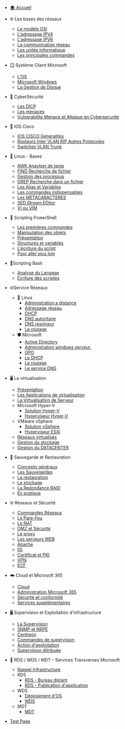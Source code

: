 - [🏠 Accueil](/README.md)


-  🌐 Les bases des réseaux
	- [Le modèle OSI](/Les-Bases-Reseaux/OSI.md)
	- [L'adressage IPV4](/Les-Bases-Reseaux/IPV4.md)
	- [L'adressage IPV6](/Les-Bases-Reseaux/IPV6.md)
	- [La communication réseau](/Les-Bases-Reseaux/Communication-reseau.md)
	- [Les unités informatique](/Les-Bases-Reseaux/Unite-informatique.md)
	- [Les principales commandes](/Les-Bases-Reseaux/Les-commandes.md)

- 🪟 Système Client Microsoft
	- [L'OS](/Systeme-client-Microsoft/OS.md)
	- [Microsoft Windows](/Systeme-client-Microsoft/Windows.md)
	- [La Gestion de Disque](/Systeme-client-Microsoft/Disques.md)
	
- 🔐 CyberSécurité
	- [Les DICP](/CyberSecurite/Les-DICP.md)
	- [Les menaces](/CyberSecurite/Les-menaces.md)
	- [Vulnerabilite Menace et Attaque en Cybersecurite](/CyberSecurite/Vulnerabilite-Menace-et-Attaque-en-Cybersecurite.md)
	
- 📡 IOS Cisco
	- [IOS CISCO Generalites](/IOS_CISCO/IOS-CISCO-Generalites.md)
	- [Routeurs Inter VLAN RIP Autres Protocoles](/IOS_CISCO/Routeurs-Inter-VLAN-RIP-Autres-Protocoles.md)
	- [Switches VLAN Trunk](/IOS_CISCO/Switches-VLAN-Trunk.md)

- 🐧 Linux - Bases
	- [AWK Anaylser de texte](/Linux_Bases/AWK-Analyseur-de-texte.md)
	- [FIND Recherche de fichier](/Linux_Bases/FIND-Recherche-de-fichier.md)
	- [Gestion des processus](/Linux_Bases/Gestion-des-processus.md)
	- [GREP Recherche dans un fichier](/Linux_Bases/GREP-Recherche-dans-un-fichier.md)
	- [Les Alias et Variables](/Linux_Bases/Les-Alias-et-Variables.md)
	- [Les commandes indispensables](/Linux_Bases/Les-commandes-indispensables.md)
	- [Les METACARACTERES](/Linux_Bases/Les-METACARACTERES.md)
	- [SED Stream EDitor](/Linux_Bases/SED-Stream-EDitor.md)
	- [VI ou VIM](/Linux_Bases/VI-ou-VIM.md)
 
- 💠 Scripting PowerShell
	- [Les premières commandes](/Scripting_powershell/Les-premieres-commandes.md)
	- [Manipulation des objets](/Scripting_powershell/Manipulation-des-objets.md)
	- [Présentation](/Scripting_powershell/Presentation.md)
	- [Structures et variables](/Scripting_powershell/Structures-et-variables.md)
	- [L'écriture du script](/Scripting_powershell/Ecriture.md)
	- [Pour aller plus loin](/Scripting_powershell/Pour-aller-plus-loin.md)

- 🐚Scripting Bash 
	- [Analyse du Langage](/Scripting_Bash/Analyse-du-Langage.md)
	- [Ecriture des scriptes](/Scripting_Bash/Ecriture-des-scriptes.md)

- 🌐Service Réseaux
	- 🐧  Linux
		- [Administration a distance](/Service_Reseaux_Linux/Administration-a-distance.md)
		- [Adressage réseau](/Service_Reseaux_Linux/Adressage-reseau.md)
		- [DHCP](/Service_Reseaux_Linux/DHCP.md)
		- [DNS autoritaire](/Service_Reseaux_Linux/DNS-autoritaire.md)
		- [DNS resolveur](/Service_Reseaux_Linux/DNS-resolveur.md)
		- [Le routage](/Service_Reseaux_Linux/Le-routage.md)
	- 🛡️ Microsoft
		- [Active Directory](/Service_Reseaux_Microsoft/Active-Directory.md)
		- [Administration windows serveur.](/Service_Reseaux_Microsoft/Administration-windows-serveur..md)
		- [GPO](/Service_Reseaux_Microsoft/GPO.md)
		- [Le DHCP](/Service_Reseaux_Microsoft/Le-DHCP.md)
		- [Le routage](/Service_Reseaux_Microsoft/Le-routage.md)
		- [Le service DNS](/Service_Reseaux_Microsoft/Le-service-DNS.md)
		
- 🖥️ La virtualisation
	- [Présentation](/Virtualisation/Presentation.md)
	- [Les Applications de virtualisation](/Virtualisation/Application.md)
	- [La Virtualisation de Serveur](/Virtualisation/Serveur.md)
	- Microsoft Hyper-V
		- [Solution Hyper-V](/Virtualisation/M-hyperV.md)
		- [Hyperviseur Hyper-V](/Virtualisation/Hyper-V.md)
	- VMware vSphere
		- [Solution vSphere](/Virtualisation/vSphere.md)
		- [Hyperviseur ESXi](/Virtualisation/ESXi.md)
	- [Réseaux virtualisés](/Virtualisation/Reseau.md)
	- [Gestion du stockage](/Virtualisation/Stockage.md)
	- [Gestion du DATACENTER](/Virtualisation/Datacenter.md)

- 💾 Sauvegarde et Restauration
	- [Concepts généraux](/Backup/concepts.md)
	- [Les Sauvegardes](/Backup/Save.md)
	- [La restauration](/Backup/Backup.md)
	- [Le stockage](/Backup/Storage.md)
	- [La Redondance RAID](/Backup/Raid.md)
	- [En pratique](/Backup/Practice.md)

- 🌐 Réseaux et Sécurité 
	- [Commandes Réseaux](/Service_Web_Security/Reseau.md)
	- [Le Pare-Feu](/Service_Web_Security/Firewall.md)
	- [Le NAT](/Service_Web_Security/NAT.md)
	- [DMZ et Sécurité](/Service_Web_Security/DMZ.md)
	- [Le proxy](/Service_Web_Security/Proxy.md)
	- [Les serveurs WEB](/Service_Web_Security/Web_Server.md)
	- [Apache](/Service_Web_Security/Apache.md)
	- [IIS](/Service_Web_Security/IIS.md)
	- [Certificat et PKI](/Service_Web_Security/PKI.md)
	- [VPN](/Service_Web_Security/VPN.md)
	- [ECF](/Service_Web_Security/ECF.md)

- ☁️ Cloud et Microsoft 365
	- [Cloud](/M_365/cloud.md)
	- [Administration Microsoft 365](/M_365/Administration_365.md)
	- [Sécurité et conformité](/M_365/security.md)
	- [Services supplémentaires](/M_365/deamon.md)
	
- 🖥️ Supervision et Exploitation d'infrastructure
	- [La Supervision](/Supervision_Exploitation/Supervision.md)
	- [SNMP et NRPE](/Supervision_Exploitation/SNMP_NRPE.md)
	- [Centreon](/Supervision_Exploitation/Centreon.md)
	- [Commandes de supervision](/Supervision_Exploitation/Commandes.md)
	 - [Action d'exploitation](/Supervision_Exploitation/Action_exploitation.md)
	 - [Supervision ditribuée](/Supervision_Exploitation/Superv_distrib.md)

- 🎯 RDS / WDS / MDT – Services Transverses Microsoft
	-  [Rappel Infrastructure](/Services_transverses/Mise_en_place_infra.md)
	- RDS
		- [RDS - Bureau distant](/Services_transverses/RDS.md)
		- [RDS - Publication d'application](/Services_transverses/RDS_APP.md)
	- WDS
		-  [Déploiement d'OS](/Services_transverses/OS.md)
		-  [WDS](/Services_transverses/WDS.md)
	- MDT
		- [MDT](/Services_transverses/MDT.md)


-  [Test Page](test.md)